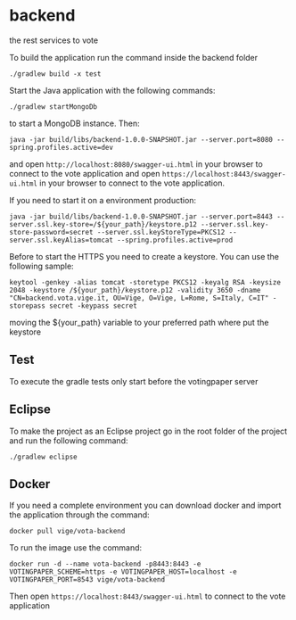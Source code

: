 # backend
the rest services to vote

To build the application run the command inside the backend folder
```
./gradlew build -x test
```
Start the Java application with the following commands:
```
./gradlew startMongoDb
```
to start a MongoDB instance. Then:
```
java -jar build/libs/backend-1.0.0-SNAPSHOT.jar --server.port=8080 --spring.profiles.active=dev
```
and open `http://localhost:8080/swagger-ui.html` in your browser to connect to the vote application and open `https://localhost:8443/swagger-ui.html` in your browser to connect to the vote application.

If you need to start it on a environment production:
```
java -jar build/libs/backend-1.0.0-SNAPSHOT.jar --server.port=8443 --server.ssl.key-store=/${your_path}/keystore.p12 --server.ssl.key-store-password=secret --server.ssl.keyStoreType=PKCS12 --server.ssl.keyAlias=tomcat --spring.profiles.active=prod
```
Before to start the HTTPS you need to create a keystore. You can use the following sample:
```
keytool -genkey -alias tomcat -storetype PKCS12 -keyalg RSA -keysize 2048 -keystore /${your_path}/keystore.p12 -validity 3650 -dname "CN=backend.vota.vige.it, OU=Vige, O=Vige, L=Rome, S=Italy, C=IT" -storepass secret -keypass secret
```
moving the ${your_path} variable to your preferred path where put the keystore

## Test

To execute the gradle tests only start before the votingpaper server

## Eclipse

To make the project as an Eclipse project go in the root folder of the project and run the following command:
```
./gradlew eclipse
```

## Docker

If you need a complete environment you can download docker and import the application through the command:
```
docker pull vige/vota-backend
```
To run the image use the command:
```
docker run -d --name vota-backend -p8443:8443 -e VOTINGPAPER_SCHEME=https -e VOTINGPAPER_HOST=localhost -e VOTINGPAPER_PORT=8543 vige/vota-backend
```
Then open `https://localhost:8443/swagger-ui.html` to connect to the vote application
